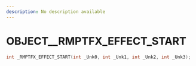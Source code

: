 ```yaml
---
description: No description available 
---
```


# OBJECT\__RMPTFX_EFFECT_START

```cpp
int _RMPTFX_EFFECT_START(int _Unk0, int _Unk1, int _Unk2, int _Unk3);
```